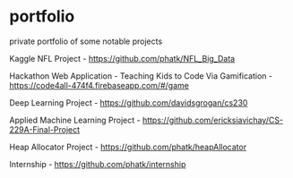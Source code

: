 # portfolio
private portfolio of some notable projects 


Kaggle NFL Project - https://github.com/phatk/NFL_Big_Data

Hackathon Web Application - Teaching Kids to Code Via Gamification - https://code4all-474f4.firebaseapp.com/#/game

Deep Learning Project - https://github.com/davidsgrogan/cs230

Applied Machine Learning Project - https://github.com/ericksiavichay/CS-229A-Final-Project

Heap Allocator Project - https://github.com/phatk/heapAllocator

Internship - https://github.com/phatk/internship
